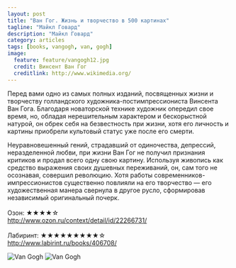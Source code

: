 ```yaml
---
layout: post
title: "Ван Гог. Жизнь и творчество в 500 картинах"
tagline: "Майкл Говард"
description: "Майкл Говард"
category: articles
tags: [books, vangogh, van, gogh]
image:
  feature: feature/vangogh12.jpg
  credit: Винсент Ван Гог
  creditlink: http://www.wikimedia.org/
---
```

Перед вами одно из самых полных изданий, посвященных жизни и творчеству голландского художника-постимпрессиониста Винсента Ван Гога. Благодаря новаторской технике художник опередил свое время, но, обладая нерешительным характером и бескорыстной натурой, он обрек себя на безвестность при жизни, хотя его личность и картины приобрели культовый статус уже после его смерти.

Неуравновешенный гений, страдавший от одиночества, депрессий, неразделенной любви, при жизни Ван Гог не получил признания критиков и продал всего одну свою картину. Используя живопись как средство выражения своих душевных переживаний, он, сам того не осознавая, совершил революцию. Хотя работы современников-импрессионистов существенно повлияли на его творчество — его художественная манера свернула в другое русло, сформировав независимый оригинальный почерк.
<br/>
<br/>
Озон: ★★★★☆  
<http://www.ozon.ru/context/detail/id/22266731/>  
<br/>
Лабиринт: ★★★★★★★★★☆  
<http://www.labirint.ru/books/406708/>  

<!-- https://github.com/ionelmc/jquery-gp-gallery -->
<div class="pictures">
	<img title="Van Gogh" src="{{ site.url }}/images/books-portrait/2013-Van Gogh.jpg" />
	<img title="Van Gogh" src="{{ site.url }}/images/books-portrait/2013-Van Gogh1.jpg" />
</div>


